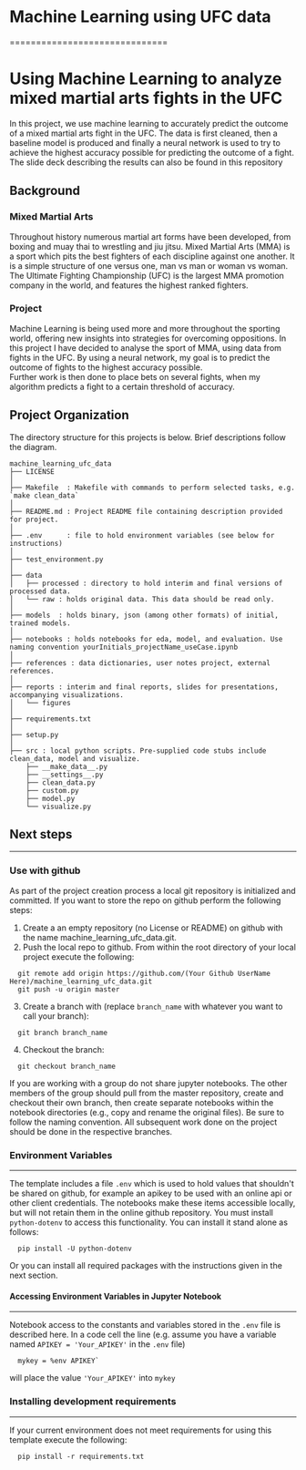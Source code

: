 # Machine Learning using UFC data
==============================

Using Machine Learning to analyze mixed martial arts fights in the UFC
==============================

In this project, we use machine learning to accurately predict the outcome of a mixed martial arts fight in the UFC.  The data is first cleaned, then a baseline model is produced and finally a neural network is used to try to achieve the highest accuracy possible for predicting the outcome of a fight.  The slide deck describing the results can also be found in this repository


## Background
### Mixed Martial Arts
Throughout history numerous martial art forms have been developed, from boxing and muay thai to wrestling and jiu jitsu.  Mixed Martial Arts (MMA) is a sport which pits the best fighters of each discipline against one another.  It is a simple structure of one versus one, man vs man or woman vs woman. 
The Ultimate Fighting Championship (UFC) is the largest MMA promotion company in the world, and features the highest ranked fighters.  
### Project
Machine Learning is being used more and more throughout the sporting world, offering new insights into strategies for overcoming oppositions.  In this project I have decided to analyse the sport of MMA, using data from fights in the UFC.  By using a neural network, my goal is to predict the outcome of fights to the highest accuracy possible.  
Further work is then done to place bets on several fights, when my algorithm predicts a fight to a certain threshold of accuracy.


Project Organization
------------
The directory structure for this projects is below. Brief descriptions follow the diagram.

```
machine_learning_ufc_data
├── LICENSE
│
├── Makefile  : Makefile with commands to perform selected tasks, e.g. `make clean_data`
│
├── README.md : Project README file containing description provided for project.
│
├── .env      : file to hold environment variables (see below for instructions)
│
├── test_environment.py
│
├── data
│   ├── processed : directory to hold interim and final versions of processed data.
│   └── raw : holds original data. This data should be read only.
│
├── models  : holds binary, json (among other formats) of initial, trained models.
│
├── notebooks : holds notebooks for eda, model, and evaluation. Use naming convention yourInitials_projectName_useCase.ipynb
│
├── references : data dictionaries, user notes project, external references.
│
├── reports : interim and final reports, slides for presentations, accompanying visualizations.
│   └── figures
│
├── requirements.txt
│
├── setup.py
│
├── src : local python scripts. Pre-supplied code stubs include clean_data, model and visualize.
    ├── __make_data__.py
    ├── __settings__.py
    ├── clean_data.py
    ├── custom.py
    ├── model.py
    └── visualize.py

```

## Next steps
---------------
### Use with github
As part of the project creation process a local git repository is initialized and committed. If you want to store the repo on github perform the following steps:

1. Create a an empty repository (no License or README) on github with the name machine_learning_ufc_data.git.
2. Push the local repo to github. From within the root directory of your local project execute the following:

```
  git remote add origin https://github.com/(Your Github UserName Here)/machine_learning_ufc_data.git
  git push -u origin master
```

3. Create a branch with (replace ```branch_name``` with whatever you want to call your branch):
```
  git branch branch_name
```
4. Checkout the branch:
```
  git checkout branch_name
```

If you are working with a group do not share jupyter notebooks. The other members of the group should pull from the master repository, create and checkout their own branch, then create separate notebooks within the notebook directories (e.g., copy and rename the original files). Be sure to follow the naming convention. All subsequent work done on the project should be done in the respective branches.


### Environment Variables
-------------------
The template includes a file ```.env``` which is used to hold values that shouldn't be shared on github, for example an apikey to be used with an online api or other client credentials. The notebooks make these items accessible locally, but will not retain them in the online github repository. You must install ```python-dotenv``` to access this functionality. You can install it stand alone as follows:

```
  pip install -U python-dotenv
```
Or you can install all required packages with the instructions given in the next section.

#### Accessing Environment Variables in Jupyter Notebook
-------------
Notebook access to the constants and variables stored in the ```.env``` file is described here. In a code cell the line (e.g. assume you have a variable named ```APIKEY = 'Your_APIKEY'``` in the  ```.env``` file)
```
  mykey = %env APIKEY`  
```
will place the value ```'Your_APIKEY'``` into ```mykey```

### Installing development requirements
------------
If your current environment does not meet requirements for using this template execute the following:
```
  pip install -r requirements.txt
```
